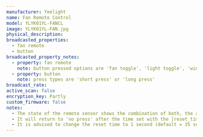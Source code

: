 ```yaml
---
manufacturer: Yeelight
name: Fan Remote Control
model: YLYK01YL-FANCL
image: YLYK01YL-FAN.jpg
physical_description:
broadcasted_properties:
  - fan remote
  - button
broadcasted_property_notes:
  - property: fan remote
    note: button pressed options are 'fan toggle', 'light toggle', 'wind speed', 'wind mode', 'brightness min', 'brightness max'
  - property: button
    note: press types are 'short press' or 'long press'
broadcast_rate:
active_scan: false
encryption_key: Partly
custom_firmware: false
notes:
  - The state of the remote sensor shows the combination of both, the attributes shows the button being used and the type of press individually.
  - It will return to 'no press' after the time set with the [reset_timer](configuration_params#reset_timer) option.
  - It is advised to change the reset time to 1 second (default = 35 seconds)
---
```

